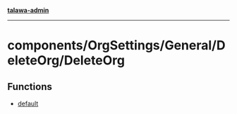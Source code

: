 [**talawa-admin**](../../../../../README.md)

***

# components/OrgSettings/General/DeleteOrg/DeleteOrg

## Functions

- [default](functions/default.md)
